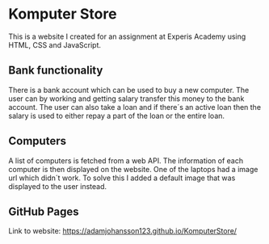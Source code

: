 # Komputer Store

This is a website I created for an assignment at Experis Academy using HTML, CSS and JavaScript.

## Bank functionality
There is a bank account which can be used to buy a new computer. The user can by working and getting salary transfer this money to the bank account. 
The user can also take a loan and if there´s an active loan then the salary is used to either repay a part of the loan or the entire loan.

## Computers 
A list of computers is fetched from a web API. The information of each computer is then displayed on the website. One of the laptops had a image url which didn´t work. To solve this I added a default image that was displayed to the user instead. 

## GitHub Pages
Link to website: https://adamjohansson123.github.io/KomputerStore/
